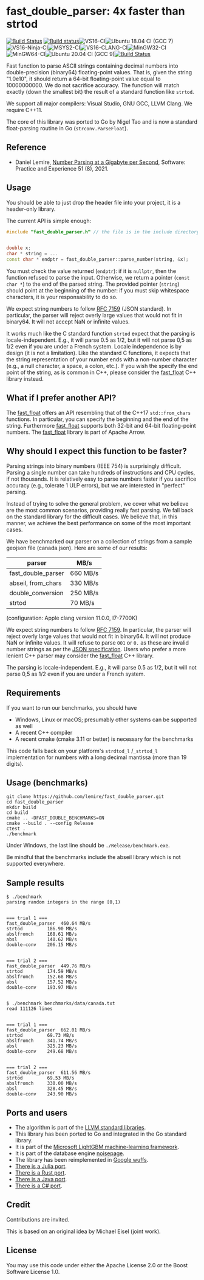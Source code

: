 # fast_double_parser: 4x faster than strtod
[![Build Status](https://cloud.drone.io/api/badges/lemire/fast_double_parser/status.svg)](https://cloud.drone.io/lemire/fast_double_parser) [![Build status](https://ci.appveyor.com/api/projects/status/y7215jgem4ggswnj/branch/master?svg=true)](https://ci.appveyor.com/project/lemire/fast-double-parser/branch/master)![VS16-CI](https://github.com/lemire/fast_double_parser/workflows/VS16-CI/badge.svg)![Ubuntu 18.04 CI (GCC 7)](https://github.com/lemire/fast_double_parser/workflows/Ubuntu%2018.04%20CI%20(GCC%207)/badge.svg)![VS16-Ninja-CI](https://github.com/lemire/fast_double_parser/workflows/VS16-Ninja-CI/badge.svg)![MSYS2-CI](https://github.com/lemire/fast_double_parser/workflows/MSYS2-CI/badge.svg)![VS16-CLANG-CI](https://github.com/lemire/fast_double_parser/workflows/VS16-CLANG-CI/badge.svg)![MinGW32-CI](https://github.com/lemire/fast_double_parser/workflows/MinGW32-CI/badge.svg)![MinGW64-CI](https://github.com/lemire/fast_double_parser/workflows/MinGW64-CI/badge.svg)![Ubuntu 20.04 CI (GCC 9)](https://github.com/lemire/fast_double_parser/workflows/Ubuntu%2020.04%20CI%20(GCC%209)/badge.svg)[![Build Status](https://api.cirrus-ci.com/github/lemire/fast_double_parser.svg)](https://cirrus-ci.com/github/lemire/fast_double_parser)


Fast function to parse ASCII strings containing decimal numbers into double-precision (binary64) floating-point values.  That is, given the string "1.0e10", it should return a 64-bit floating-point value equal to 10000000000. We do not sacrifice accuracy. The function will match exactly (down the smallest bit) the result of a standard function like `strtod`.

We support all major compilers: Visual Studio, GNU GCC, LLVM Clang. We require C++11.

The core of this library was ported to Go by Nigel Tao and is now a standard float-parsing routine in Go (`strconv.ParseFloat`).


## Reference

- Daniel Lemire, [Number Parsing at a Gigabyte per Second](https://arxiv.org/abs/2101.11408), Software: Practice and Experience 51 (8), 2021.



## Usage

You should be able to just drop  the header file into your project, it is a header-only library.


The current API is simple enough:

```C++
#include "fast_double_parser.h" // the file is in the include directory


double x;
char * string = ...
const char * endptr = fast_double_parser::parse_number(string, &x);
```

You must check the value returned (`endptr`): if it is `nullptr`, then the function refused to parse the input.
Otherwise, we return a pointer (`const char *`) to the end of the parsed string. The provided
pointer (`string`) should point at the beginning of the number: if you must skip whitespace characters,
it is your responsability to do so.


We expect string numbers to follow [RFC 7159](https://tools.ietf.org/html/rfc7159) (JSON standard). In particular,
the parser will reject overly large values that would not fit in binary64. It will not accept
NaN or infinite values.

It works much like the C standard function `strtod` expect that the parsing is locale-independent. E.g., it will parse 0.5 as 1/2, but it will not parse 0,5 as
1/2 even if you are under a French system. Locale independence is by design (it is not a limitation). Like the standard C functions, it expects that the string
representation of your number ends with a non-number character (e.g., a null character, a space, a colon, etc.). If you wish the specify the end point of the string, as is common in C++, please consider the [fast_float](https://github.com/lemire/fast_float) C++ library instead.

## What if I prefer another API?

The [fast_float](https://github.com/lemire/fast_float) offers an API resembling that of the C++17 `std::from_chars` functions. In particular, you can specify the beginning and the end of the string.
Furthermore [fast_float](https://github.com/lemire/fast_float) supports both 32-bit and 64-bit floating-point numbers. The  [fast_float](https://github.com/lemire/fast_float) library is part of Apache Arrow.

## Why should I expect this function to be faster?

Parsing strings into binary numbers (IEEE 754) is surprisingly difficult. Parsing a single number can take hundreds of instructions and CPU cycles, if not thousands. It is relatively easy to parse numbers faster if you sacrifice accuracy (e.g., tolerate 1 ULP errors), but we are interested in "perfect" parsing.

Instead of trying to solve the general problem, we cover what we believe are the most common scenarios, providing really fast parsing. We fall back on the standard library for the difficult cases. We believe that, in this manner, we achieve the best performance on some of the most important cases.

We have benchmarked our parser on a collection of strings from a sample geojson file (canada.json). Here are some of our results:


| parser                                | MB/s |
| ------------------------------------- | ---- |
| fast_double_parser                    | 660 MB/s  |
| abseil, from_chars                    | 330 MB/s |
| double_conversion                     | 250 MB/s |
| strtod                    | 70 MB/s |

(configuration: Apple clang version 11.0.0, I7-7700K)

We expect string numbers to follow [RFC 7159](https://tools.ietf.org/html/rfc7159). In particular,
the parser will reject overly large values that would not fit in binary64. It will not produce
NaN or infinite values. It will refuse to parse `001` or `0.` as these are invalid number strings as
per the [JSON specification](https://tools.ietf.org/html/rfc7159). Users who prefer a more
lenient C++ parser may consider the [fast_float](https://github.com/lemire/fast_float) C++ library.

The parsing is locale-independent. E.g., it will parse 0.5 as 1/2, but it will not parse 0,5 as
1/2 even if you are under a French system.


## Requirements


If you want to run our benchmarks, you should have

- Windows, Linux or macOS; presumably other systems can be supported as well
- A recent C++ compiler
- A recent cmake (cmake 3.11 or better) is necessary for the benchmarks

This code falls back on your platform's `strdtod_l` /`_strtod_l` implementation for numbers with a long decimal mantissa (more than 19 digits).

## Usage (benchmarks)

```
git clone https://github.com/lemire/fast_double_parser.git
cd fast_double_parser
mkdir build
cd build
cmake .. -DFAST_DOUBLE_BENCHMARKS=ON
cmake --build . --config Release  
ctest .
./benchmark
```
Under Windows, the last line should be `./Release/benchmark.exe`.

Be mindful that the benchmarks include the abseil library which is not supported everywhere.

## Sample results


```
$ ./benchmark
parsing random integers in the range [0,1)


=== trial 1 ===
fast_double_parser  460.64 MB/s
strtod         186.90 MB/s
abslfromch     168.61 MB/s
absl           140.62 MB/s
double-conv    206.15 MB/s


=== trial 2 ===
fast_double_parser  449.76 MB/s
strtod         174.59 MB/s
abslfromch     152.68 MB/s
absl           157.52 MB/s
double-conv    193.97 MB/s


```

```
$ ./benchmark benchmarks/data/canada.txt
read 111126 lines


=== trial 1 ===
fast_double_parser  662.01 MB/s
strtod         69.73 MB/s
abslfromch     341.74 MB/s
absl           325.23 MB/s
double-conv    249.68 MB/s


=== trial 2 ===
fast_double_parser  611.56 MB/s
strtod         69.53 MB/s
abslfromch     330.00 MB/s
absl           328.45 MB/s
double-conv    243.90 MB/s
```


## Ports and users

- The algorithm is part of the [LLVM standard libraries](https://github.com/llvm/llvm-project/commit/87c016078ad72c46505461e4ff8bfa04819fe7ba). 
- This library has been ported to Go and integrated in the Go standard library.
- It is part of the [Microsoft LightGBM machine-learning framework](https://github.com/microsoft/LightGBM).
- It is part of the database engine [noisepage](https://github.com/cmu-db/noisepage).
- The library has been reimplemented in [Google wuffs](https://github.com/google/wuffs/).
- [There is a Julia port](https://github.com/JuliaData/Parsers.jl).
- [There is a Rust port](https://github.com/ezrosent/frawk/tree/master/src/runtime/float_parse).
- [There is a Java port](https://github.com/wrandelshofer/FastDoubleParser).
- [There is a C# port](https://github.com/CarlVerret/csFastFloat).

## Credit

Contributions are invited.

This is based on an original idea by Michael Eisel (joint work).

## License

You may use this code under either the Apache License 2.0 or
the Boost Software License 1.0.

